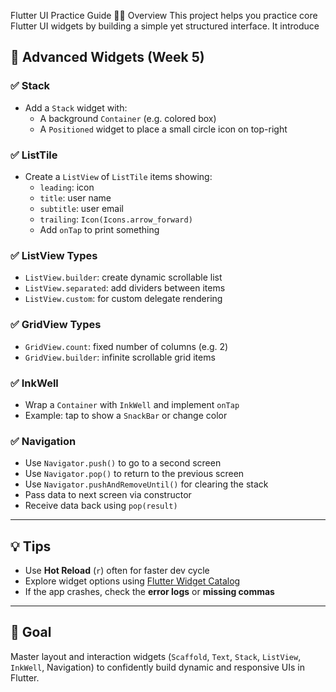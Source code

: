 
Flutter UI Practice Guide
🧑‍💻 Overview
This project helps you practice core Flutter UI widgets by building a simple yet structured interface. It introduce

## 🔁 Advanced Widgets (Week 5)

### ✅ Stack

* Add a `Stack` widget with:
  * A background `Container` (e.g. colored box)
  * A `Positioned` widget to place a small circle icon on top-right

### ✅ ListTile

* Create a `ListView` of `ListTile` items showing:
  * `leading`: icon
  * `title`: user name
  * `subtitle`: user email
  * `trailing`: `Icon(Icons.arrow_forward)`
  * Add `onTap` to print something

### ✅ ListView Types

* `ListView.builder`: create dynamic scrollable list
* `ListView.separated`: add dividers between items
* `ListView.custom`: for custom delegate rendering

### ✅ GridView Types

* `GridView.count`: fixed number of columns (e.g. 2)
* `GridView.builder`: infinite scrollable grid items

### ✅ InkWell

* Wrap a `Container` with `InkWell` and implement `onTap`
* Example: tap to show a `SnackBar` or change color

### ✅ Navigation

* Use `Navigator.push()` to go to a second screen
* Use `Navigator.pop()` to return to the previous screen
* Use `Navigator.pushAndRemoveUntil()` for clearing the stack
* Pass data to next screen via constructor
* Receive data back using `pop(result)`

---

## 💡 Tips

* Use **Hot Reload** (`r`) often for faster dev cycle
* Explore widget options using [Flutter Widget Catalog](https://docs.flutter.dev/ui/widgets)
* If the app crashes, check the **error logs** or **missing commas**

---

## 🎯 Goal

Master layout and interaction widgets (`Scaffold`, `Text`, `Stack`, `ListView`, `InkWell`, Navigation) to confidently build dynamic and responsive UIs in Flutter.
